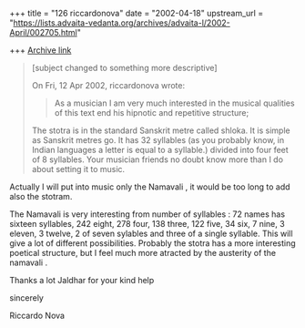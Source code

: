 +++
title = "126 riccardonova"
date = "2002-04-18"
upstream_url = "https://lists.advaita-vedanta.org/archives/advaita-l/2002-April/002705.html"

+++
[Archive link](https://lists.advaita-vedanta.org/archives/advaita-l/2002-April/002705.html)

>[subject changed to something more descriptive]
>
>On Fri, 12 Apr 2002, riccardonova wrote:
>
>> As a musician I am very much interested in the musical qualities of this
>> text end his hipnotic and repetitive structure;
>
>The stotra is in the standard Sanskrit metre called shloka.  It is simple
>as Sanskrit metres go.  It has 32 syllables (as you probably know, in
>Indian languages a letter is equal to a syllable.) divided into four feet
>of 8 syllables.  Your musician friends no doubt know more than I do about
>setting it to music.


Actually I will put into music only the Namavali , it would be too long to
add also the stotram.

The Namavali is very interesting from number of syllables : 72 names has
sixteen syllables, 242 eight, 278 four, 138 three, 122 five, 34 six, 7
nine, 3 eleven, 3 twelve, 2 of seven sylables and three of a single
syllable. This will give a lot of different possibilities. Probably the
stotra has a more interesting poetical structure, but I feel much more
atracted by the austerity of the namavali .

Thanks a lot Jaldhar for your kind help

sincerely

Riccardo Nova

